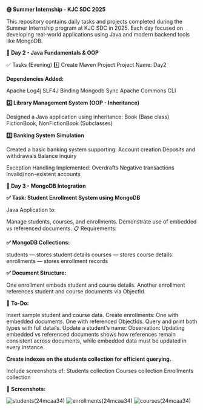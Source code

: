 **🌞 Summer Internship - KJC SDC 2025**


This repository contains daily tasks and projects completed during the Summer Internship program at KJC SDC in 2025. Each day focused on developing real-world applications using Java and modern backend tools like MongoDB.

**📅 Day 2 - Java Fundamentals & OOP**

✅ Tasks (Evening)
1️⃣ Create Maven Project
Project Name: Day2<regno>

**Dependencies Added:**

Apache Log4j SLF4J Binding
Mongodb Sync
Apache Commons CLI

**2️⃣ Library Management System (OOP - Inheritance)**

Designed a Java application using inheritance:
Book (Base class)
FictionBook, NonFictionBook (Subclasses)

**3️⃣ Banking System Simulation**

Created a basic banking system supporting:
Account creation
Deposits and withdrawals
Balance inquiry

Exception Handling Implemented:
Overdrafts
Negative transactions
Invalid/non-existent accounts



**📅 Day 3 - MongoDB Integration**

**✅ Task: Student Enrollment System using MongoDB**

Java Application to:

Manage students, courses, and enrollments.
Demonstrate use of embedded vs referenced documents.
📋 Requirements:

**✅ MongoDB Collections:**

students — stores student details
courses — stores course details
enrollments — stores enrollment records


**✅ Document Structure:**

One enrollment embeds student and course details.
Another enrollment references student and course documents via ObjectId.


**🚀 To-Do:**

Insert sample student and course data.
Create enrollments:
One with embedded documents.
One with referenced ObjectIds.
Query and print both types with full details.
Update a student's name:
Observation: Updating embedded vs referenced documents shows how references remain consistent across documents, while embedded data must be updated in every instance.


**Create indexes on the students collection for efficient querying.**

Include screenshots of:
Students collection
Courses collection
Enrollments collection

**📸 Screenshots:**

![students(24mcaa34)](https://github.com/user-attachments/assets/6b179bef-ed3b-4794-9402-719b2264ba2a)
![enrollments(24mcaa34)](https://github.com/user-attachments/assets/31e21267-b523-421f-9c6e-a91d158ceb42)
![courses(24mcaa34)](https://github.com/user-attachments/assets/8568160a-873e-4893-b2e9-0b1a58e9f304)


